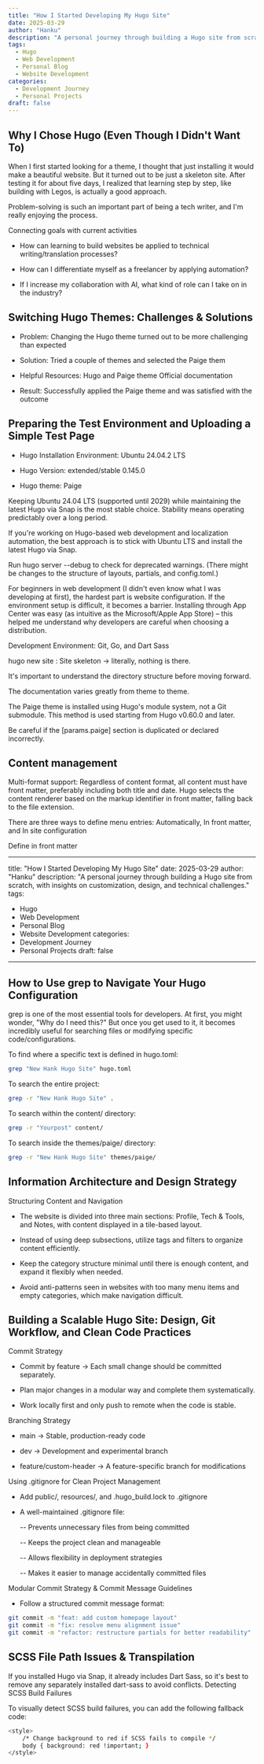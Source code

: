 ```yaml
---
title: "How I Started Developing My Hugo Site"
date: 2025-03-29
author: "Hanku"
description: "A personal journey through building a Hugo site from scratch, with insights on customization, design, and technical challenges."
tags:
  - Hugo
  - Web Development
  - Personal Blog
  - Website Development
categories:
  - Development Journey
  - Personal Projects
draft: false
---
```


## Why I Chose Hugo (Even Though I Didn't Want To)

When I first started looking for a theme, I thought that just installing it would make a beautiful website. But it turned out to be just a skeleton site. After testing it for about five days, I realized that learning step by step, like building with Legos, is actually a good approach.

Problem-solving is such an important part of being a tech writer, and I'm really enjoying the process.

Connecting goals with current activities

- How can learning to build websites be applied to technical writing/translation processes?

- How can I differentiate myself as a freelancer by applying automation?

- If I increase my collaboration with AI, what kind of role can I take on in the industry?  

## Switching Hugo Themes: Challenges & Solutions

- Problem: Changing the Hugo theme turned out to be more challenging than expected

- Solution: Tried a couple of themes and selected the Paige them

- Helpful Resources: Hugo and Paige theme Official documentation

- Result: Successfully applied the Paige theme and was satisfied with the outcome

## Preparing the Test Environment and Uploading a Simple Test Page

- Hugo Installation Environment: Ubuntu 24.04.2 LTS

- Hugo Version: extended/stable 0.145.0

- Hugo theme: Paige

Keeping Ubuntu 24.04 LTS (supported until 2029) while maintaining the latest Hugo via Snap is the most stable choice. Stability means operating predictably over a long period.

If you're working on Hugo-based web development and localization automation, the best approach is to stick with Ubuntu LTS and install the latest Hugo via Snap.

Run hugo server --debug to check for deprecated warnings.
(There might be changes to the structure of layouts, partials, and config.toml.)

For beginners in web development (I didn't even know what I was developing at first), the hardest part is website configuration. If the environment setup is difficult, it becomes a barrier. Installing through App Center was easy (as intuitive as the Microsoft/Apple App Store) – this helped me understand why developers are careful when choosing a distribution.

Development Environment: Git, Go, and Dart Sass

hugo new site <sitename>: Site skeleton → literally, nothing is there.

It's important to understand the directory structure before moving forward.

The documentation varies greatly from theme to theme.

The Paige theme is installed using Hugo's module system, not a Git submodule. This method is used starting from Hugo v0.60.0 and later.

Be careful if the [params.paige] section is duplicated or declared incorrectly.

## Content management

Multi-format support: Regardless of content format, all content must have front matter, preferably including both title and date. Hugo selects the content renderer based on the markup identifier in front matter, falling back to the file extension.

There are three ways to define menu entries: Automatically, In front matter, and In site configuration

Define in front matter

---
title: "How I Started Developing My Hugo Site"
date: 2025-03-29
author: "Hanku"
description: "A personal journey through building a Hugo site from scratch, with insights on customization, design, and technical challenges."
tags:
  - Hugo
  - Web Development
  - Personal Blog
  - Website Development
categories:
  - Development Journey
  - Personal Projects
draft: false
---

## How to Use grep to Navigate Your Hugo Configuration

grep is one of the most essential tools for developers. At first, you might wonder, "Why do I need this?" But once you get used to it, it becomes incredibly useful for searching files or modifying specific code/configurations.

To find where a specific text is defined in hugo.toml:

```sh
grep "New Hank Hugo Site" hugo.toml
```

To search the entire project:

```sh
grep -r "New Hank Hugo Site" .
```

To search within the content/ directory:

```sh
grep -r "Yourpost" content/
```

To search inside the themes/paige/ directory:

```sh
grep -r "New Hank Hugo Site" themes/paige/
```

## Information Architecture and Design Strategy

Structuring Content and Navigation

- The website is divided into three main sections: Profile, Tech & Tools, and Notes, with content displayed in a tile-based layout.

- Instead of using deep subsections, utilize tags and filters to organize content efficiently.

- Keep the category structure minimal until there is enough content, and expand it flexibly when needed.

- Avoid anti-patterns seen in websites with too many menu items and empty categories, which make navigation difficult.


## Building a Scalable Hugo Site: Design, Git Workflow, and Clean Code Practices

Commit Strategy

- Commit by feature → Each small change should be committed separately.

- Plan major changes in a modular way and complete them systematically.

- Work locally first and only push to remote when the code is stable.

Branching Strategy

- main → Stable, production-ready code

- dev → Development and experimental branch

- feature/custom-header → A feature-specific branch for modifications

Using .gitignore for Clean Project Management

- Add public/, resources/, and .hugo_build.lock to .gitignore

- A well-maintained .gitignore file:

    -- Prevents unnecessary files from being committed

    -- Keeps the project clean and manageable

    -- Allows flexibility in deployment strategies

    -- Makes it easier to manage accidentally committed files

Modular Commit Strategy & Commit Message Guidelines

- Follow a structured commit message format:

```sh
git commit -m "feat: add custom homepage layout"
git commit -m "fix: resolve menu alignment issue"
git commit -m "refactor: restructure partials for better readability"
```

## SCSS File Path Issues & Transpilation

If you installed Hugo via Snap, it already includes Dart Sass, so it's best to remove any separately installed dart-sass to avoid conflicts.
Detecting SCSS Build Failures

To visually detect SCSS build failures, you can add the following fallback code:

```sh
<style>
    /* Change background to red if SCSS fails to compile */
    body { background: red !important; }
</style>
```


